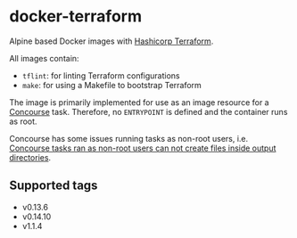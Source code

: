 # docker-terraform

Alpine based Docker images with [Hashicorp Terraform](https://www.packer.io/).

All images contain:

- `tflint`: for linting Terraform configurations
- `make`: for using a Makefile to bootstrap Terraform

The image is primarily implemented for use as an image resource for a
[Concourse](https://concourse-ci.org) task.
Therefore, no `ENTRYPOINT` is defined and the container runs as root.

Concourse has some issues running tasks as non-root users, i.e.
[Concourse tasks ran as non-root users can not create files inside output directories](https://github.com/concourse/concourse/issues/403).

## Supported tags

- v0.13.6
- v0.14.10
- v1.1.4

